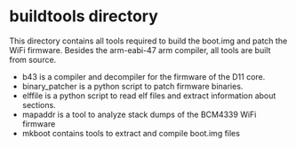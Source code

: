 # buildtools directory

This directory contains all tools required to build the boot.img
and patch the WiFi firmware. Besides the arm-eabi-47 arm compiler,
all tools are built from source. 

* b43 is a compiler and decompiler for the firmware of the D11 core.
* binary_patcher is a python script to patch firmware binaries.
* elffile is a python script to read elf files and extract information about sections.
* mapaddr is a tool to analyze stack dumps of the BCM4339 WiFi firmware
* mkboot contains tools to extract and compile boot.img files